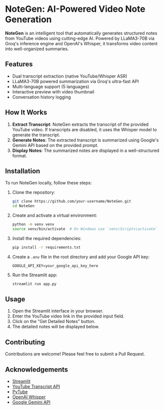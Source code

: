 # NoteGen: AI-Powered Video Note Generation

**NoteGen** is an intelligent tool that automatically generates structured notes from YouTube videos using cutting-edge AI. Powered by LLaMA3-70B via Groq's inference engine and OpenAI's Whisper, it transforms video content into well-organized summaries.

## Features
- Dual transcript extraction (native YouTube/Whisper ASR)
- LLaMA3-70B powered summarization via Groq's ultra-fast API
- Multi-language support (5 languages)
- Interactive preview with video thumbnail
- Conversation history logging

## How It Works

1. **Extract Transcript**: NoteGen extracts the transcript of the provided YouTube video. If transcripts are disabled, it uses the Whisper model to generate the transcript.
2. **Generate Notes**: The extracted transcript is summarized using Google's Gemini API based on the provided prompt.
3. **Display Notes**: The summarized notes are displayed in a well-structured format.



## Installation

To run NoteGen locally, follow these steps:

1. Clone the repository:
    ```bash
    git clone https://github.com/your-username/NoteGen.git
    cd NoteGen
    ```

2. Create and activate a virtual environment:
    ```bash
    python -m venv venv
    source venv/bin/activate  # On Windows use `venv\Scripts\activate`
    ```

3. Install the required dependencies:
    ```bash
    pip install -r requirements.txt
    ```

4. Create a `.env` file in the root directory and add your Google API key:
    ```
    GOOGLE_API_KEY=your_google_api_key_here
    ```

5. Run the Streamlit app:
    ```bash
    streamlit run app.py
    ```

## Usage

1. Open the Streamlit interface in your browser.
2. Enter the YouTube video link in the provided input field.
3. Click on the "Get Detailed Notes" button.
4. The detailed notes will be displayed below.

## Contributing

Contributions are welcome! Please feel free to submit a Pull Request.

## Acknowledgements

- [Streamlit](https://streamlit.io/)
- [YouTube Transcript API](https://github.com/jdepoix/youtube-transcript-api)
- [PyTube](https://github.com/pytube/pytube)
- [OpenAI Whisper](https://github.com/openai/whisper)
- [Google Gemini API](https://ai.google/tools/)
